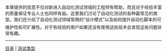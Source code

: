 本章提供的信息不仅对新进入自动化测试领域的工程师有帮助，而且对于经验丰富的质量保证专业人士也同样有益。这里我们讨论了自动化测试的各种最常见的类型。我们还介绍了自动化测试领域常用的“设计模式”以及如何提升自动化脚本的可维护性和可扩展性。对于有经验的用户如果还没有使用这些技术会发现这些问题非常有趣。

---
[目录](README.md#测试设计目录) | [测试类型](Types.md)
